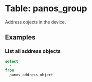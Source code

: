 # Table: panos_group

Address objects in the device.

## Examples

### List all address objects

```sql
select
  *
from
  panos_address_object
```
